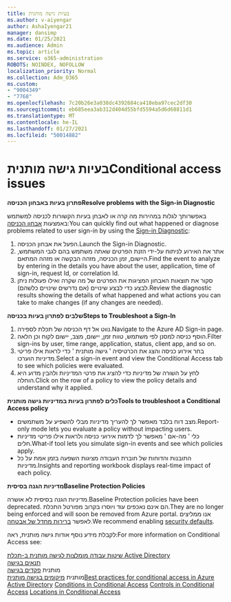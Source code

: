 ```yaml
---
title: בעיות גישה מותנית
ms.author: v-aiyengar
author: AshaIyengar21
manager: dansimp
ms.date: 01/25/2021
ms.audience: Admin
ms.topic: article
ms.service: o365-administration
ROBOTS: NOINDEX, NOFOLLOW
localization_priority: Normal
ms.collection: Adm_O365
ms.custom:
- "9004349"
- "7768"
ms.openlocfilehash: 7c20b26e3a038dc4392684ca410eba97cec2df30
ms.sourcegitcommit: eb685eea3ab312d404d55bfd5594a5d6d68811d1
ms.translationtype: MT
ms.contentlocale: he-IL
ms.lasthandoff: 01/27/2021
ms.locfileid: "50014882"
---
```

# <a name="conditional-access-issues"></a><span data-ttu-id="e61b8-102">בעיות גישה מותנית</span><span class="sxs-lookup"><span data-stu-id="e61b8-102">Conditional access issues</span></span>

<span data-ttu-id="e61b8-103">**פתרון בעיות באבחון הכניסה**</span><span class="sxs-lookup"><span data-stu-id="e61b8-103">**Resolve problems with the Sign-in Diagnostic**</span></span>

<span data-ttu-id="e61b8-104">באפשרותך לגלות במהירות מה קרה או לאבחן בעיות הקשורות לכניסה למשתמש באמצעות [אבחון הכניסה](https://portal.azure.com/#blade/Microsoft_AAD_IAM/ActiveDirectoryMenuBlade/diagnose/symptomId/ms_aad_dxp_signin_caDiagnoseAndSolveSummarySymptom):</span><span class="sxs-lookup"><span data-stu-id="e61b8-104">You can quickly find out what happened or diagnose problems related to user sign-in by using the [Sign-in Diagnostic](https://portal.azure.com/#blade/Microsoft_AAD_IAM/ActiveDirectoryMenuBlade/diagnose/symptomId/ms_aad_dxp_signin_caDiagnoseAndSolveSummarySymptom):</span></span>

1. <span data-ttu-id="e61b8-105">הפעל את אבחון הכניסה.</span><span class="sxs-lookup"><span data-stu-id="e61b8-105">Launch the Sign-in Diagnostic.</span></span>
1. <span data-ttu-id="e61b8-106">אתר את האירוע לניתוח על-ידי הזנת הפרטים שאתה משתמש בהם לגבי המשתמש, היישום, זמן הכניסה, מזהה הבקשה או מזהה המתאם.</span><span class="sxs-lookup"><span data-stu-id="e61b8-106">Find the event to analyze by entering in the details you have about the user, application, time of sign-in, request Id, or correlation Id.</span></span>
1. <span data-ttu-id="e61b8-107">סקור את תוצאות האבחון המציגות את הפרטים של מה שקרה ואילו פעולות ניתן לבצע כדי לבצע שינויים (אם נדרשים שינויים כלשהם).</span><span class="sxs-lookup"><span data-stu-id="e61b8-107">Review the diagnostic results showing the details of what happened and what actions you can take to make changes (if any changes are needed).</span></span>

<span data-ttu-id="e61b8-108">**שלבים לפתרון בעיות בכניסה**</span><span class="sxs-lookup"><span data-stu-id="e61b8-108">**Steps to Troubleshoot a Sign-In**</span></span> 

1. <span data-ttu-id="e61b8-109">נווט אל דף הכניסה של תכלת לספירה.</span><span class="sxs-lookup"><span data-stu-id="e61b8-109">Navigate to the Azure AD Sign-in page.</span></span>
1. <span data-ttu-id="e61b8-110">הוסף כניסה למסנן לפי משתמש, טווח זמן, יישום, מצב, יישום לקוח וכן הלאה.</span><span class="sxs-lookup"><span data-stu-id="e61b8-110">Filter sign-ins by user, time range, application, status, client app, and so on.</span></span>
1. <span data-ttu-id="e61b8-111">בחר אירוע כניסה והצג את הכרטיסיה ' גישה מותנית ' כדי לראות אילו פריטי מדיניות הוערכו.</span><span class="sxs-lookup"><span data-stu-id="e61b8-111">Select a sign-in event and view the Conditional Access tab to see which policies were evaluated.</span></span>
1. <span data-ttu-id="e61b8-112">לחץ על השורה של מדיניות כדי להציג את פרטי המדיניות ולהבין מדוע היא הוחלה.</span><span class="sxs-lookup"><span data-stu-id="e61b8-112">Click on the row of a policy to view the policy details and understand why it applied.</span></span>

<span data-ttu-id="e61b8-113">**כלים לפתרון בעיות במדיניות גישה מותנית**</span><span class="sxs-lookup"><span data-stu-id="e61b8-113">**Tools to troubleshoot a Conditional Access policy**</span></span>

- <span data-ttu-id="e61b8-114">מצב דוח בלבד מאפשר לך להעריך מדיניות מבלי להשפיע על משתמשים.</span><span class="sxs-lookup"><span data-stu-id="e61b8-114">Report-only mode lets you evaluate a policy without impacting users.</span></span>
- <span data-ttu-id="e61b8-115">כלי ' מה-אם ' מאפשר לך לדמות אירועי כניסה ולראות אילו פריטי מדיניות חלים.</span><span class="sxs-lookup"><span data-stu-id="e61b8-115">What-if tool lets you simulate sign-in events and see which policies apply.</span></span>
- <span data-ttu-id="e61b8-116">התובנות והדוחות של חוברת העבודה מציגות השפעה בזמן אמת על כל מדיניות.</span><span class="sxs-lookup"><span data-stu-id="e61b8-116">Insights and reporting workbook displays real-time impact of each policy.</span></span>

<span data-ttu-id="e61b8-117">**מדיניות הגנה בסיסית**</span><span class="sxs-lookup"><span data-stu-id="e61b8-117">**Baseline Protection Policies**</span></span>

<span data-ttu-id="e61b8-118">מדיניות הגנה בסיסית לא אושרה.</span><span class="sxs-lookup"><span data-stu-id="e61b8-118">Baseline Protection policies have been deprecated.</span></span> <span data-ttu-id="e61b8-119">הם אינם נאכפים עוד ויוסרו בקרוב מפורטל התכלת.</span><span class="sxs-lookup"><span data-stu-id="e61b8-119">They are no longer being enforced and will soon be removed from Azure portal.</span></span> <span data-ttu-id="e61b8-120">אנו ממליצים לאפשר [ברירות מחדל של אבטחה](https://docs.microsoft.com/azure/active-directory/fundamentals/concept-fundamentals-security-defaults).</span><span class="sxs-lookup"><span data-stu-id="e61b8-120">We recommend enabling [security defaults](https://docs.microsoft.com/azure/active-directory/fundamentals/concept-fundamentals-security-defaults).</span></span>

<span data-ttu-id="e61b8-121">לקבלת מידע נוסף אודות גישה מותנית, ראה:</span><span class="sxs-lookup"><span data-stu-id="e61b8-121">For more information on Conditional Access see:</span></span>

<span data-ttu-id="e61b8-122">[שיטות עבודה מומלצות לגישה מותנית ב-תכלת Active Directory](https://docs.microsoft.com/azure/active-directory/conditional-access/best-practices)  
 [תנאים בגישה](https://docs.microsoft.com/azure/active-directory/conditional-access/best-practices)  
 מותנית [פקדים בגישה](https://docs.microsoft.com/azure/active-directory/conditional-access/controls)  
 מותנית [מיקומים בגישה מותנית](https://docs.microsoft.com/azure/active-directory/conditional-access/location-condition)</span><span class="sxs-lookup"><span data-stu-id="e61b8-122">[Best practices for conditional access in Azure Active Directory](https://docs.microsoft.com/azure/active-directory/conditional-access/best-practices) 
[Conditions in Conditional Access](https://docs.microsoft.com/azure/active-directory/conditional-access/best-practices) 
[Controls in Conditional Access](https://docs.microsoft.com/azure/active-directory/conditional-access/controls) 
[Locations in Conditional Access ](https://docs.microsoft.com/azure/active-directory/conditional-access/location-condition)</span></span>
